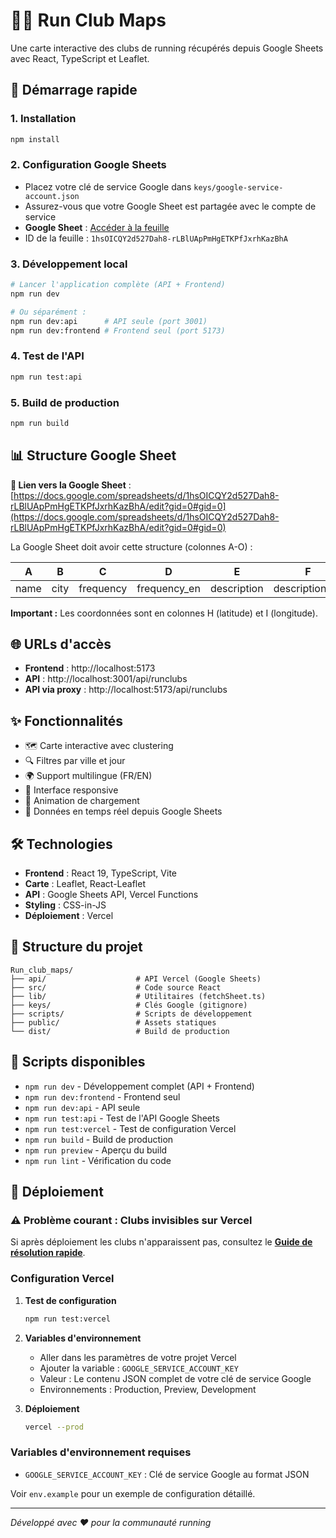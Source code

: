# 🏃‍♂️ Run Club Maps

Une carte interactive des clubs de running récupérés depuis Google Sheets avec React, TypeScript et Leaflet.

## 🚀 Démarrage rapide

### 1. Installation
```bash
npm install
```

### 2. Configuration Google Sheets
- Placez votre clé de service Google dans `keys/google-service-account.json`
- Assurez-vous que votre Google Sheet est partagée avec le compte de service
- **Google Sheet** : [Accéder à la feuille](https://docs.google.com/spreadsheets/d/1hsOICQY2d527Dah8-rLBlUApPmHgETKPfJxrhKazBhA/edit?gid=0#gid=0)
- ID de la feuille : `1hsOICQY2d527Dah8-rLBlUApPmHgETKPfJxrhKazBhA`

### 3. Développement local
```bash
# Lancer l'application complète (API + Frontend)
npm run dev

# Ou séparément :
npm run dev:api      # API seule (port 3001)
npm run dev:frontend # Frontend seul (port 5173)
```

### 4. Test de l'API
```bash
npm run test:api
```

### 5. Build de production
```bash
npm run build
```

## 📊 Structure Google Sheet

**🔗 Lien vers la Google Sheet** : [https://docs.google.com/spreadsheets/d/1hsOICQY2d527Dah8-rLBlUApPmHgETKPfJxrhKazBhA/edit?gid=0#gid=0](https://docs.google.com/spreadsheets/d/1hsOICQY2d527Dah8-rLBlUApPmHgETKPfJxrhKazBhA/edit?gid=0#gid=0)

La Google Sheet doit avoir cette structure (colonnes A-O) :

| A | B | C | D | E | F | G | H | I | J | K | L | M | N | O |
|---|---|---|---|---|---|---|---|---|---|---|---|---|---|---|
| name | city | frequency | frequency_en | description | description_en | image | **latitude** | **longitude** | instagram | facebook | website | tiktok | linkedin | - |

**Important :** Les coordonnées sont en colonnes H (latitude) et I (longitude).

## 🌐 URLs d'accès

- **Frontend** : http://localhost:5173
- **API** : http://localhost:3001/api/runclubs
- **API via proxy** : http://localhost:5173/api/runclubs

## ✨ Fonctionnalités

- 🗺️ Carte interactive avec clustering
- 🔍 Filtres par ville et jour
- 🌍 Support multilingue (FR/EN)
- 📱 Interface responsive
- 🎨 Animation de chargement
- 📡 Données en temps réel depuis Google Sheets

## 🛠️ Technologies

- **Frontend** : React 19, TypeScript, Vite
- **Carte** : Leaflet, React-Leaflet
- **API** : Google Sheets API, Vercel Functions
- **Styling** : CSS-in-JS
- **Déploiement** : Vercel

## 📁 Structure du projet

```
Run_club_maps/
├── api/                    # API Vercel (Google Sheets)
├── src/                    # Code source React
├── lib/                    # Utilitaires (fetchSheet.ts)
├── keys/                   # Clés Google (gitignore)
├── scripts/                # Scripts de développement
├── public/                 # Assets statiques
└── dist/                   # Build de production
```

## 🔧 Scripts disponibles

- `npm run dev` - Développement complet (API + Frontend)
- `npm run dev:frontend` - Frontend seul
- `npm run dev:api` - API seule
- `npm run test:api` - Test de l'API Google Sheets
- `npm run test:vercel` - Test de configuration Vercel
- `npm run build` - Build de production
- `npm run preview` - Aperçu du build
- `npm run lint` - Vérification du code

## 🚀 Déploiement

### ⚠️ Problème courant : Clubs invisibles sur Vercel

Si après déploiement les clubs n'apparaissent pas, consultez le **[Guide de résolution rapide](./VERCEL-TROUBLESHOOTING.md)**.

### Configuration Vercel

1. **Test de configuration**
   ```bash
   npm run test:vercel
   ```

2. **Variables d'environnement**
   - Aller dans les paramètres de votre projet Vercel
   - Ajouter la variable : `GOOGLE_SERVICE_ACCOUNT_KEY`
   - Valeur : Le contenu JSON complet de votre clé de service Google
   - Environnements : Production, Preview, Development

3. **Déploiement**
   ```bash
   vercel --prod
   ```

### Variables d'environnement requises

- `GOOGLE_SERVICE_ACCOUNT_KEY` : Clé de service Google au format JSON
  
Voir `env.example` pour un exemple de configuration détaillé.

---

*Développé avec ❤️ pour la communauté running*
